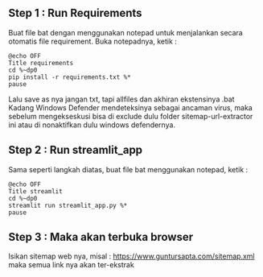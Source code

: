 ## Step 1 : Run Requirements
Buat file bat dengan menggunakan notepad untuk menjalankan secara otomatis file requirement. Buka notepadnya, ketik :
```
@echo OFF
Title requirements
cd %~dp0
pip install -r requirements.txt %*
pause
```
Lalu save as nya jangan txt, tapi allfiles dan akhiran ekstensinya .bat 
Kadang Windows Defender mendeteksinya sebagai ancaman virus, maka sebelum mengekseskusi bisa di exclude dulu folder sitemap-url-extractor ini atau di nonaktifkan dulu windows defendernya.
## Step 2 : Run streamlit_app
Sama seperti langkah diatas, buat file bat menggunakan notepad, ketik :
```
@echo OFF
Title streamlit
cd %~dp0
streamlit run streamlit_app.py %*
pause
```
## Step 3 : Maka akan terbuka browser
Isikan sitemap web nya, misal : https://www.guntursapta.com/sitemap.xml maka semua link nya akan ter-ekstrak
